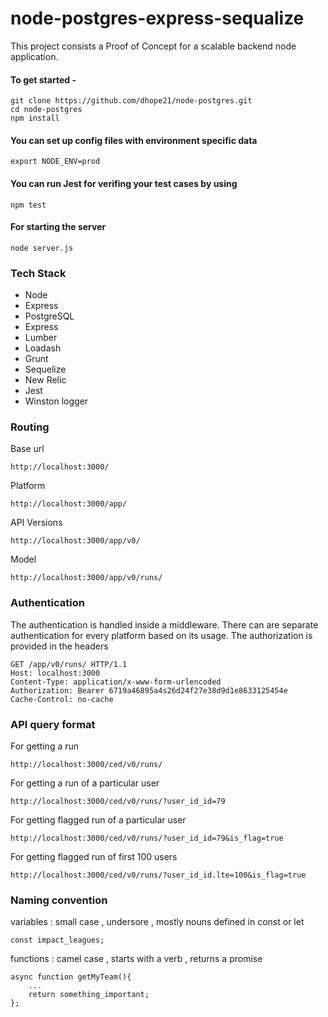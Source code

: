 
# node-postgres-express-sequalize

This project consists a Proof of Concept for a scalable backend node application.

####  To get started -

    git clone https://github.com/dhope21/node-postgres.git
    cd node-postgres
    npm install
    
####  You can set up config files with environment specific data 

    export NODE_ENV=prod

####  You can run Jest for verifing your test cases by using 

    npm test

####  For starting the server 

    node server.js

 
### **Tech Stack**
- Node
- Express
- PostgreSQL
- Express
- Lumber
- Loadash
- Grunt
- Sequelize
- New Relic
- Jest
- Winston logger


### Routing
Base url


    http://localhost:3000/

Platform


    http://localhost:3000/app/

API Versions


    http://localhost:3000/app/v0/


Model


    http://localhost:3000/app/v0/runs/

### Authentication
The authentication is handled inside a middleware. 
There can are separate authentication for every platform based on its usage.
The authorization is provided in the headers 

    GET /app/v0/runs/ HTTP/1.1
    Host: localhost:3000
    Content-Type: application/x-www-form-urlencoded
    Authorization: Bearer 6719a46895a4s26d24f27e38d9d1e8633125454e
    Cache-Control: no-cache



### API query format
For getting a run 


    http://localhost:3000/ced/v0/runs/

For getting a run of a particular user 


    http://localhost:3000/ced/v0/runs/?user_id_id=79


For getting flagged run of a particular user 


    http://localhost:3000/ced/v0/runs/?user_id_id=79&is_flag=true


For getting flagged run of first 100 users


    http://localhost:3000/ced/v0/runs/?user_id_id.lte=100&is_flag=true



### Naming convention

variables : small case , undersore , mostly nouns defined in const or let

    
    const impact_leagues;
    
functions : camel case , starts with a verb , returns a 
    promise
    
    
    async function getMyTeam(){
        ...
        return something_important;
    };


